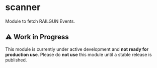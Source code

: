 # scanner

Module to fetch RAILGUN Events.

## ⚠️ Work in Progress

This module is currently under active development and **not ready for production use**.
Please do **not use** this module until a stable release is published.
